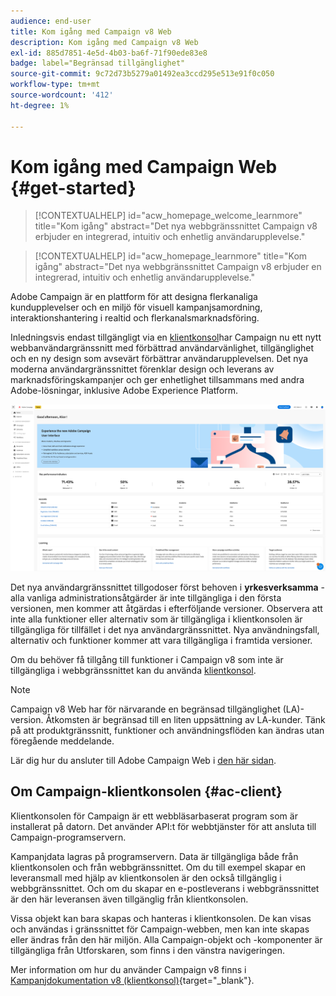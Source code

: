 ```yaml
---
audience: end-user
title: Kom igång med Campaign v8 Web
description: Kom igång med Campaign v8 Web
exl-id: 885d7851-4e5d-4b03-ba6f-71f90ede83e8
badge: label="Begränsad tillgänglighet"
source-git-commit: 9c72d73b5279a01492ea3ccd295e513e91f0c050
workflow-type: tm+mt
source-wordcount: '412'
ht-degree: 1%

---
```


# Kom igång med Campaign Web {#get-started}


>[!CONTEXTUALHELP]
>id="acw_homepage_welcome_learnmore"
>title="Kom igång"
>abstract="Det nya webbgränssnittet Campaign v8 erbjuder en integrerad, intuitiv och enhetlig användarupplevelse."

<!--TO REMOVE BELOW-->
>[!CONTEXTUALHELP]
>id="acw_homepage_learnmore"
>title="Kom igång"
>abstract="Det nya webbgränssnittet Campaign v8 erbjuder en integrerad, intuitiv och enhetlig användarupplevelse."

<!--TO REMOVE ABOVE-->

Adobe Campaign är en plattform för att designa flerkanaliga kundupplevelser och en miljö för visuell kampanjsamordning, interaktionshantering i realtid och flerkanalsmarknadsföring.

Inledningsvis endast tillgängligt via en [klientkonsol](#ac-client)har Campaign nu ett nytt webbanvändargränssnitt med förbättrad användarvänlighet, tillgänglighet och en ny design som avsevärt förbättrar användarupplevelsen. Det nya moderna användargränssnittet förenklar design och leverans av marknadsföringskampanjer och ger enhetlighet tillsammans med andra Adobe-lösningar, inklusive Adobe Experience Platform.

![](assets/home.png)

Det nya användargränssnittet tillgodoser först behoven i **yrkesverksamma** - alla vanliga administrationsåtgärder är inte tillgängliga i den första versionen, men kommer att åtgärdas i efterföljande versioner. Observera att inte alla funktioner eller alternativ som är tillgängliga i klientkonsolen är tillgängliga för tillfället i det nya användargränssnittet. Nya användningsfall, alternativ och funktioner kommer att vara tillgängliga i framtida versioner.

Om du behöver få tillgång till funktioner i Campaign v8 som inte är tillgängliga i webbgränssnittet kan du använda [klientkonsol](#ac-client).


>[!NOTE]
>
>Campaign v8 Web har för närvarande en begränsad tillgänglighet (LA)-version. Åtkomsten är begränsad till en liten uppsättning av LA-kunder. Tänk på att produktgränssnitt, funktioner och användningsflöden kan ändras utan föregående meddelande.

Lär dig hur du ansluter till Adobe Campaign Web i [den här sidan](connect-to-campaign.md).

## Om Campaign-klientkonsolen {#ac-client}

Klientkonsolen för Campaign är ett webbläsarbaserat program som är installerat på datorn. Det använder API:t för webbtjänster för att ansluta till Campaign-programservern.

Kampanjdata lagras på programservern. Data är tillgängliga både från klientkonsolen och från webbgränssnittet. Om du till exempel skapar en leveransmall med hjälp av klientkonsolen är den också tillgänglig i webbgränssnittet. Och om du skapar en e-postleverans i webbgränssnittet är den här leveransen även tillgänglig från klientkonsolen.

Vissa objekt kan bara skapas och hanteras i klientkonsolen. De kan visas och användas i gränssnittet för Campaign-webben, men kan inte skapas eller ändras från den här miljön. Alla Campaign-objekt och -komponenter är tillgängliga från Utforskaren, som finns i den vänstra navigeringen.

Mer information om hur du använder Campaign v8 finns i [Kampanjdokumentation v8 (klientkonsol)](https://experienceleague.adobe.com/docs/campaign/campaign-v8/campaign-home.html?lang=sv){target="_blank"}.
